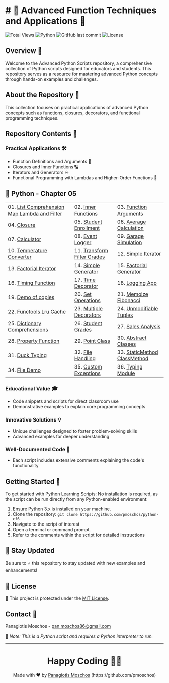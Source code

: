 # # 🐍 Advanced Function Techniques and Applications 🐍

![Total Views](https://views.whatilearened.today/views/github/pmoschos/python-CF6.svg) ![Python](https://img.shields.io/badge/language-Python-blue.svg) ![GitHub last commit](https://img.shields.io/github/last-commit/pmoschos/python-CF6) ![License](https://img.shields.io/badge/license-MIT-green.svg)

## Overview 🌟
Welcome to the Advanced Python Scripts repository, a comprehensive collection of Python scripts designed for educators and students. This repository serves as a resource for mastering advanced Python concepts through hands-on examples and challenges.

## About the Repository 📖
This collection focuses on practical applications of advanced Python concepts such as functions, closures, decorators, and functional programming techniques.

## Repository Contents 📂
### Practical Applications 🛠️
- Function Definitions and Arguments 📝
- Closures and Inner Functions 🔠
- Iterators and Generators ♾️
- Functional Programming with Lambdas and Higher-Order Functions 🚀

## 🐍 Python - Chapter 05

<table>
  <tr>
    <td>01. <a href="https://github.com/pmoschos/python-cf6/tree/main/chapter05/01.%20List%20Comprehension%20Map%20Lambda%20and%20Filter" title="Using advanced list operations for concise and efficient data manipulation.">List Comprehension Map Lambda and Filter</a></td>
	<td>02. <a href="https://github.com/pmoschos/python-cf6/tree/main/chapter05/02.%20Inner%20Functions" title="Defining functions within functions to encapsulate and organize logic.">Inner Functions</a></td>
	<td>03. <a href="https://github.com/pmoschos/python-cf6/tree/main/chapter05/03.%20Function%20Arguments" title="Understanding and utilizing various types of function arguments (positional, keyword, default, and variable-length).">Function Arguments</a></td>
  </tr>
  <tr>
	<td>04. <a href="https://github.com/pmoschos/python-cf6/tree/main/chapter05/04.%20Closure" title="Creating functions with enclosed variable scopes for data encapsulation and state retention.">Closure</a></td>
	<td>05. <a href="https://github.com/pmoschos/python-cf6/tree/main/chapter05/05.%20Student%20Enrollment" title="Simulating a student enrollment system to manage student records.">Student Enrollment</a></td>
	<td>06. <a href="https://github.com/pmoschos/python-cf6/tree/main/chapter05/06.%20Average%20Calculation" title="Writing a program to compute the average of a list of numbers.">Average Calculation</a></td>
  </tr>
  <tr>
  	<td>07. <a href="https://github.com/pmoschos/python-cf6/tree/main/chapter05/07.%20Calculator" title="Building a simple calculator with basic arithmetic operations.">Calculator</a></td>
	<td>08. <a href="https://github.com/pmoschos/python-cf6/tree/main/chapter05/08.%20Event%20Logger" title="Creating a logging system to track events and actions.">Event Logger</a></td>
	<td>09. <a href="https://github.com/pmoschos/python-cf6/tree/main/chapter05/09.%20Garage%20Simulation" title="Simulating a garage management system for vehicle entry and exit.">Garage Simulation</a></td>
  </tr>
  <tr>
  	<td>10. <a href="https://github.com/pmoschos/python-cf6/tree/main/chapter05/10.%20Temperature%20Converter" title="Developing a utility to convert temperatures between Celsius, Fahrenheit, and Kelvin.">Temperature Converter</a></td>
	<td>11. <a href="https://github.com/pmoschos/python-cf6/tree/main/chapter05/11.%20Transform%20Filter%20Grades" title="Processing student grades by applying transformations and filters.">Transform Filter Grades</a></td>
	<td>12. <a href="https://github.com/pmoschos/python-cf6/tree/main/chapter05/12.%20Simple%20Iterator" title="Implementing a basic iterator for sequential data traversal.">Simple Iterator</a></td>
  </tr>
  <tr>
  	<td>13. <a href="https://github.com/pmoschos/python-cf6/tree/main/chapter05/13.%20Factorial%20Iterator" title="Creating an iterator to compute the factorial of numbers.">Factorial Iterator</a></td>
	<td>14. <a href="https://github.com/pmoschos/python-cf6/tree/main/chapter05/14.%20Simple%20Generator" title="Writing a generator function for efficient data streaming.">Simple Generator</a></td>
	<td>15. <a href="https://github.com/pmoschos/python-cf6/tree/main/chapter05/15.%20Factorial%20Generator" title="Developing a generator to yield factorial values of numbers.">Factorial Generator</a></td>
  </tr>
  <tr>
  	<td>16. <a href="https://github.com/pmoschos/python-cf6/tree/main/chapter05/16.%20Timing%20Function" title="Measuring the execution time of a function.">Timing Function</a></td>
	<td>17. <a href="https://github.com/pmoschos/python-cf6/tree/main/chapter05/17.%20Time%20Decorator" title="Creating a decorator to time function executions.">Time Decorator</a></td>
	<td>18. <a href="https://github.com/pmoschos/python-cf6/tree/main/chapter05/18.%20Logging%20App" title="Implementing an application-wide logging system.">Logging App</a></td>
  </tr>
  <tr>
    <td>19. <a href="https://github.com/pmoschos/python-cf6/tree/main/chapter05/19.%20Demo%20of%20copies" title="Demonstrating shallow and deep copying of objects.">Demo of copies</a></td>
	<td>20. <a href="https://github.com/pmoschos/python-cf6/tree/main/chapter05/20.%20Set%20Operations" title="Performing and understanding basic set operations (union, intersection, difference).">Set Operations</a></td>
	<td>21. <a href="https://github.com/pmoschos/python-cf6/tree/main/chapter05/21.%20Memoize%20Fibonacci" title="Implementing memoization to optimize Fibonacci sequence calculation.">Memoize Fibonacci</a></td>
  </tr>
  <tr>
	<td>22. <a href="https://github.com/pmoschos/python-cf6/tree/main/chapter05/22.%20Functools%20Lru%20Cache" title="Using functools.lru_cache to cache function results for performance improvement.">Functools Lru Cache</a></td>
	<td>23. <a href="https://github.com/pmoschos/python-cf6/tree/main/chapter05/23.%20Multiple%20Decorators" title="Applying multiple decorators to a single function.">Multiple Decorators</a></td>
	<td>24. <a href="https://github.com/pmoschos/python-cf6/tree/main/chapter05/24.%20Unmodifiable%20Tuples" title="Using tuples to create immutable sequences.">Unmodifiable Tuples</a></td>
  </tr>
  <tr>
  	<td>25. <a href="https://github.com/pmoschos/python-cf6/tree/main/chapter05/25.%20Dictionary%20Comprehensions" title="Using dictionary comprehensions for efficient dictionary creation and manipulation.">Dictionary Comprehensions</a></td>
	<td>26. <a href="https://github.com/pmoschos/python-cf65/tree/main/chapter05/26.%20Student%20Grades" title="Managing and processing student grades using various programming techniques.">Student Grades</a></td>
	<td>27. <a href="https://github.com/pmoschos/python-cf6/tree/main/chapter05/27.%20Sales%20Analysis" title="Analyzing sales data to extract meaningful insights.">Sales Analysis</a></td>
  </tr>
  <tr>
  	<td>28. <a href="https://github.com/pmoschos/python-cf6/tree/main/chapter05/28.%20Property%20Function" title="Utilizing property decorators to manage attribute access in classes.">Property Function</a></td>
	<td>29. <a href="https://github.com/pmoschos/python-cf6/tree/main/chapter05/29.%20Point%20Class" title="Creating a class to represent and manipulate points in 2D space.">Point Class</a></td>
	<td>30. <a href="https://github.com/pmoschos/python-cf6/tree/main/chapter05/30.%20Abstract%20Classes" title="Defining and using abstract classes to enforce method implementation in subclasses.">Abstract Classes</a></td>
  </tr>
  <tr>
  	<td>31. <a href="https://github.com/pmoschos/python-cf6/tree/main/chapter05/31.%20Duck%20Typing" title="Demonstrating duck typing principles in Python.">Duck Typing</a></td>
	<td>32. <a href="https://github.com/pmoschos/python-cf6/tree/main/chapter05/32.%20File%20Handling" title="Reading from and writing to files using Python's file handling capabilities.">File Handling</a></td>
	<td>33. <a href="https://github.com/pmoschos/python-cf6/tree/main/chapter05/33.%20StaticMethod%20ClassMethod" title="Exploring the differences and uses of static methods and class methods.">StaticMethod ClassMethod</a></td>
  </tr>
  <tr>
  	<td>34. <a href="https://github.com/pmoschos/python-cf6/tree/main/chapter05/34.%20File%20Demo" title="Demonstrating file operations such as opening, reading, writing, and closing files.">File Demo</a></td>
	<td>35. <a href="https://github.com/pmoschos/python-cf6/tree/main/chapter05/35.%20Custom%20Exceptions" title="Creating and raising custom exceptions to handle specific error conditions.">Custom Exceptions</a></td>
	<td>36. <a href="https://github.com/pmoschos/python-cf6/tree/main/chapter05/36.%20Typing%20Module" title="Using the typing module to specify and enforce type hints in Python functions and classes.">Typing Module</a></td>
  </tr>
</table>

### Educational Value 🎓
- Code snippets and scripts for direct classroom use
- Demonstrative examples to explain core programming concepts

### Innovative Solutions 💡
- Unique challenges designed to foster problem-solving skills
- Advanced examples for deeper understanding

### Well-Documented Code 📄
- Each script includes extensive comments explaining the code's functionality

## Getting Started 🚀
To get started with Python Learning Scripts:
No installation is required, as the script can be run directly from any Python-enabled environment:
1. Ensure Python 3.x is installed on your machine.
2. Clone the repository: `git clone https://github.com/pmoschos/python-cf6`
3. Navigate to the script of interest
4. Open a terminal or command prompt.
5. Refer to the comments within the script for detailed instructions

## 📢 Stay Updated

Be sure to ⭐ this repository to stay updated with new examples and enhancements!

## 📄 License
🔐 This project is protected under the [MIT License](https://mit-license.org/).


## Contact 📧
Panagiotis Moschos - pan.moschos86@gmail.com

🔗 *Note: This is a Python script and requires a Python interpreter to run.*

---
<h1 align=center>Happy Coding 👨‍💻 </h1>

<p align="center">
  Made with ❤️ by 
  <a href="https://www.linkedin.com/in/panagiotis-moschos" target="_blank">
  Panagiotis Moschos</a> (https://github.com/pmoschos)
</p>

